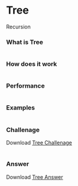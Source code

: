 <!-- 
What is the purpose of the data structure?

What is the performance of the data structure (you will need to talk about big O notation)?

What kind of problems can be solved using the data structure?

How would the data structure be used in Python (in some cases you will need to discuss recursion)?

What kind of errors are common when using the data structure? -->

# Tree

Recursion 

### What is Tree
#
### How does it work

#
### Performance

#
### Examples

#
### Challenage
Download [Tree Challenage](tree_challenage.py)

#
### Answer
Download [Tree Answer](tree_answer.py)